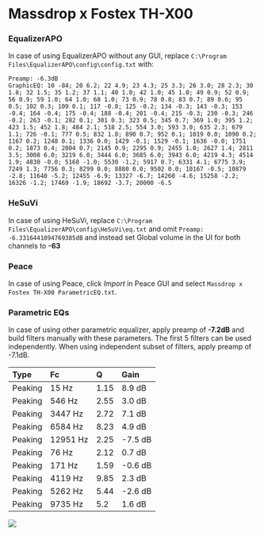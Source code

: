 # Massdrop x Fostex TH-X00

### EqualizerAPO
In case of using EqualizerAPO without any GUI, replace `C:\Program Files\EqualizerAPO\config\config.txt`
with:
```
Preamp: -6.3dB
GraphicEQ: 10 -84; 20 6.2; 22 4.9; 23 4.3; 25 3.3; 26 3.0; 28 2.3; 30 1.8; 32 1.5; 35 1.2; 37 1.1; 40 1.0; 42 1.0; 45 1.0; 49 0.9; 52 0.9; 56 0.9; 59 1.0; 64 1.0; 68 1.0; 73 0.9; 78 0.8; 83 0.7; 89 0.6; 95 0.5; 102 0.3; 109 0.1; 117 -0.0; 125 -0.2; 134 -0.3; 143 -0.3; 153 -0.4; 164 -0.4; 175 -0.4; 188 -0.4; 201 -0.4; 215 -0.3; 230 -0.3; 246 -0.2; 263 -0.1; 282 0.1; 301 0.3; 323 0.5; 345 0.7; 369 1.0; 395 1.2; 423 1.5; 452 1.8; 484 2.1; 518 2.5; 554 3.0; 593 3.0; 635 2.3; 679 1.1; 726 -0.1; 777 0.5; 832 1.8; 890 0.7; 952 0.1; 1019 0.0; 1090 0.2; 1167 0.2; 1248 0.1; 1336 0.0; 1429 -0.1; 1529 -0.1; 1636 -0.0; 1751 0.2; 1873 0.4; 2004 0.7; 2145 0.9; 2295 0.9; 2455 1.0; 2627 1.4; 2811 3.5; 3008 6.0; 3219 6.0; 3444 6.0; 3685 6.0; 3943 6.0; 4219 4.3; 4514 1.9; 4830 -0.0; 5168 -1.0; 5530 -1.2; 5917 0.7; 6331 4.1; 6775 3.9; 7249 1.3; 7756 0.3; 8299 0.0; 8880 0.0; 9502 0.0; 10167 -0.5; 10879 -2.8; 11640 -5.2; 12455 -6.9; 13327 -6.7; 14260 -4.6; 15258 -2.2; 16326 -1.2; 17469 -1.9; 18692 -3.7; 20000 -6.5
```

### HeSuVi
In case of using HeSuVi, replace `C:\Program Files\EqualizerAPO\config\HeSuVi\eq.txt` and omit `Preamp:
-6.3316441094769385dB` and instead set Global volume in the UI for both channels to **-63**

### Peace
In case of using Peace, click *Import* in Peace GUI and select `Massdrop x Fostex TH-X00 ParametricEQ.txt`.

### Parametric EQs
In case of using other parametric equalizer, apply preamp of **-7.2dB** and build filters manually
with these parameters. The first 5 filters can be used independently.
When using independent subset of filters, apply preamp of -7.1dB.

| Type    | Fc       |    Q | Gain    |
|:--------|:---------|:-----|:--------|
| Peaking | 15 Hz    | 1.15 | 8.9 dB  |
| Peaking | 546 Hz   | 2.55 | 3.0 dB  |
| Peaking | 3447 Hz  | 2.72 | 7.1 dB  |
| Peaking | 6584 Hz  | 8.23 | 4.9 dB  |
| Peaking | 12951 Hz | 2.25 | -7.5 dB |
| Peaking | 76 Hz    | 2.12 | 0.7 dB  |
| Peaking | 171 Hz   | 1.59 | -0.6 dB |
| Peaking | 4119 Hz  | 9.85 | 2.3 dB  |
| Peaking | 5262 Hz  | 5.44 | -2.6 dB |
| Peaking | 9735 Hz  | 5.2  | 1.6 dB  |

![](https://raw.githubusercontent.com/jaakkopasanen/AutoEq/master/results/oratory1990/harman_over-ear_2018/Massdrop%20x%20Fostex%20TH-X00/Massdrop%20x%20Fostex%20TH-X00.png)